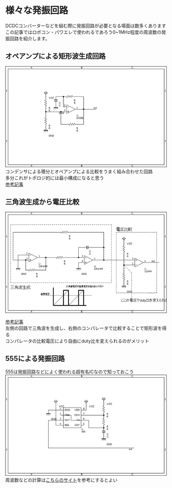# 様々な発振回路  

DCDCコンバーターなどを組む際に発振回路が必要となる場面は数多くあります  
この記事ではロボコン・パワエレで使われるであろう0~1MHz程度の周波数の発振回路を紹介します。  

## オペアンプによる矩形波生成回路  

![op_square](images/op-amp_square.png)  
コンデンサによる積分とオペアンプによる比較をうまく組み合わせた回路  
多分これがトポロジ的には最小構成になると思う  
[参考記事](https://www.kairo-nyumon.com/rectangular_wave1.html)  

## 三角波生成から電圧比較  

![triangle_square](images/triangle_square.png)  

[参考記事](https://zenn.dev/yakiimo121/articles/9f80ab6fb998ff)  
左側の回路で三角波を生成し、右側のコンパレータで比較することで矩形波を得る  
コンパレータの比較電圧により自由にduty比を変えられるのがメリット  


## 555による発振回路  

555は発振回路などによく使われる超有名ICなので知っておこう  
![555](images/555.png)  
周波数などの計算は[こちらのサイト](https://www.zea.jp/audio/schematic/sc_file/018.htm)を参考にするとよい

